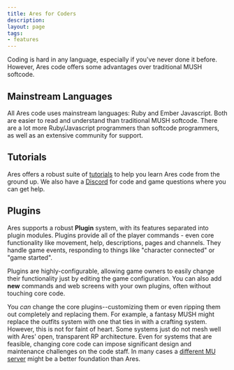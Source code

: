 ```yaml
---
title: Ares for Coders
description: 
layout: page
tags:
- features
---
```


Coding is hard in any language, especially if you've never done it before.  However, Ares code offers some advantages over traditional MUSH softcode.

## Mainstream Languages

All Ares code uses mainstream languages: Ruby and Ember Javascript.  Both are easier to read and understand than traditional MUSH softcode. There are a lot more Ruby/Javascript programmers than softcode programmers, as well as an extensive community for support.

## Tutorials

Ares offers a robust suite of [tutorials](/tutorials/code) to help you learn Ares code from the ground up. We also have a [Discord](/feedback.html) for code and game questions where you can get help.

## Plugins

Ares supports a robust **Plugin** system, with its features separated into plugin modules.  Plugins provide all of the player commands - even core functionality like movement, help, descriptions, pages and channels.  They handle game events, responding to things like "character connected" or "game started".

Plugins are highly-configurable, allowing game owners to easily change their functionality just by editing the game configuration.  You can also add **new** commands and web screens with your own plugins, often without touching core code.

You *can* change the core plugins--customizing them or even ripping them out completely and replacing them. For example, a fantasy MUSH might replace the outfits system with one that ties in with a crafting system. However, this is not for faint of heart. Some systems just do not mesh well with Ares' open, transparent RP architecture. Even for systems that are feasible, changing core code can impose significant design and maintenance challenges on the code staff. In many cases a [different MU server]({{site.baseurl}}/features/server-roundup.html) might be a better foundation than Ares.